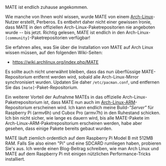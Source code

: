 <!-- 
.. link: 
.. description: 
.. tags: Arch Linux,Raspberry Pi,News
.. date: 2014/01/16 22:22:22
.. title: MATE offiziell in Arch Linux verfügbar
.. slug: 2014-01-16-mate-officially-in-arch-linux
.. author: Martin Wimpress
-->

MATE ist endlich zuhause angekommen.

Wie manche von Ihnen wohl wissen, wurde MATE von einem [Arch-Linux](https://www.archlinux.org)-Nutzer
erstellt, Perberos. Es entbehrt daher nicht einer gewissen Ironie, dass MATE
in den offiziellen Arch-Linux-Paketrepositorien nie angeboten wurde -- bis jetzt.
Richtig gelesen, MATE ist endlich in den Arch-Linux-`[community]`-Paketrepositorien verfügbar!

Sie erfahren alles, was Sie über die Installation von MATE auf Arch Linux wissen müssen,
auf den folgenden Wiki-Seiten:

  * <https://wiki.archlinux.org/index.php/MATE>

Es sollte auch nicht unerwähnt bleiben, dass das nun überflüssige
MATE-Repositorium entfernt werden wird, sobald alle Arch-Linux-Mirror
synchronisiert wurden. Updaten Sie daher `/etc/pacman.conf`,
und entfernen Sie das `[mate]`-Paket-Repositorium.

Ein weiterer Vorteil der Aufnahme MATEs in das offizielle Arch-Linux-Paketrepositorium
ist, dass MATE nun auch im [Arch-Linux-ARM](https://archlinuxarm.org/)-Repositorium
erscheinen wird. Ich kann endlich meine Build-*"Server"* für Raspberry Pi (armv6h) und
Cubox Pro (armv7h) in den Ruhestand schicken. Ich bin nicht sicher, wie lange es dauern
wird, bis alle MATE-Pakete im Arch-Linux-ARM-Paketrepositorium erscheinen werden, habe aber
gesehen, dass einige Pakete bereits gebaut wurden.

MATE läuft ziemlich ordentlich auf dem Raspberry Pi Model B mit 512MB RAM.
Falls Sie also einen "Pi" und eine SDCARD rumliegen haben, probieren Sie's aus. Ich werde
einen Blog-Beitrag schreiben, wie man Arch Linux und MATE auf dem Raspberry Pi 
mit einigen nützlichen Performance-Tricks installiert.
